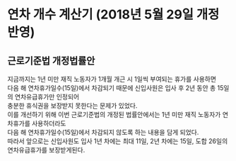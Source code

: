 # 연차 개수 계산기 (2018년 5월 29일 개정 반영)

## 근로기준법 개정법률안
지금까지는 1년 미만 재직 노동자가 1개월 개근 시 1일씩 부여되는 휴가를 사용하면  
다음 해 연차휴가일수(15일)에서 차감되기 때문에 신입사원은 입사 후 2년 동안 총 15일의 연차유급휴가만 인정되어  
충분한 휴식권을 보장받지 못한다는 문제가 있었다.  
이를 개선하기 위해 이번 근로기준법의 개정된 법률안에서는 1년 미만 재직 노동자가 연차휴가를 사용하더라도  
다음 해 연차휴가일수(15일)에서 차감되지 않도록 하는 내용을 담게 되었다.  
따라서 앞으로는 신입사원도 입사 1년 차에는 최대 11일, 2년 차에는 15일, 도합 26일의 연차유급휴가를 보장받게된다.